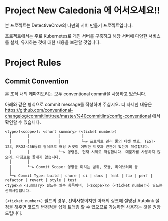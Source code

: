 # Project New Caledonia 에 어서오세요!!

본 프로젝트는 DetectiveCrow의 나만의 서버 만들기 프로젝트입니다.

프로젝트에서는 주로 Kubernetes로 개인 서버를 구축하고 해당 서버에 다양한 서비스를 설치, 유지하는 것에 대한 내용을 보관할 것입니다. 

# Project Rules

## Commit Convention

본 조직 내의 레파지토리는 모두 conventional commit을 사용하고 있습니다.

아래와 같은 형식으로 commit message를 작성하며 주십시오.
더 자세한 내용은 https://github.com/conventional-changelog/commitlint/tree/master/%40commitlint/config-conventional 에서 확인할 수 있습니다.

```
<type>(<scope>): <short summary> (<ticket number>)
  │       │             │         │
  │       │             │         └─⫸ 프로젝트 관리 툴의 티켓 번호, TEST-123, PROJ-456등의 형식으로 해당 커밋이 어떠한 티켓과 연관이 있는지 작성합니다.
  │       │             └─⫸ 명령문, 현재 시제로 작성합니다. 대문자를 사용하지 않으며, 마침표로 끝내지 않습니다.
  │       │
  │       └─⫸ Commit Scope: 영향을 미치는 범위, 모듈, 라이브러리 등
  │
  └─⫸ Commit Type: build | chore | ci | docs | feat | fix | perf | refactor | revert | style | test
<type>과 <summary> 필드는 필수 항목이며, (<scope>)와 (<ticket number>) 필드는 선택사항입니다.
```

`(<ticket number>)` 필드의 경우, 선택사항이지만 아래의 링크에 설명된 Autolink 설정을 해주면 코드의 변경점을 쉽게 트래킹 할 수 있으므로 가능하면 사용하는 것을 권장드립니다.
